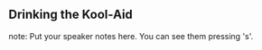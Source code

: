##  Drinking the Kool-Aid

note:
    Put your speaker notes here.
    You can see them pressing 's'.
